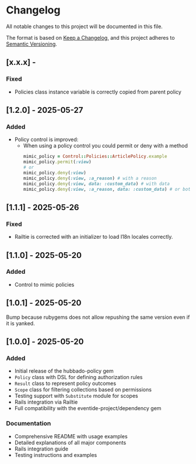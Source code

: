 # Changelog

All notable changes to this project will be documented in this file.

The format is based on [Keep a Changelog](https://keepachangelog.com/en/1.0.0/),
and this project adheres to [Semantic Versioning](https://semver.org/spec/v2.0.0.html).

## [x.x.x] -

### Fixed

- Policies class instance variable is correctly copied from parent policy


## [1.2.0] - 2025-05-27

### Added

- Policy control is improved:
  - When using a policy control you could permit or deny with a method
    ```ruby
    mimic_policy = Control::Policies::ArticlePolicy.example
    mimic_policy.permit(:view)
    # or
    mimic_policy.deny(:view)
    mimic_policy.deny(:view, :a_reason) # with a reason
    mimic_policy.deny(:view, data: :custom_data) # with data
    mimic_policy.deny(:view, :a_reason, data: :custom_data) # or both
    ```

## [1.1.1] - 2025-05-26

### Fixed

- Railtie is corrected with an initializer to load I18n locales correctly.

## [1.1.0] - 2025-05-20

### Added

- Control to mimic policies

## [1.0.1] - 2025-05-20

Bump because rubygems does not allow repushing the same version even if it is yanked.

## [1.0.0] - 2025-05-20

### Added

- Initial release of the hubbado-policy gem
- `Policy` class with DSL for defining authorization rules
- `Result` class to represent policy outcomes
- `Scope` class for filtering collections based on permissions
- Testing support with `Substitute` module for scopes
- Rails integration via Railtie
- Full compatibility with the eventide-project/dependency gem

### Documentation

- Comprehensive README with usage examples
- Detailed explanations of all major components
- Rails integration guide
- Testing instructions and examples
